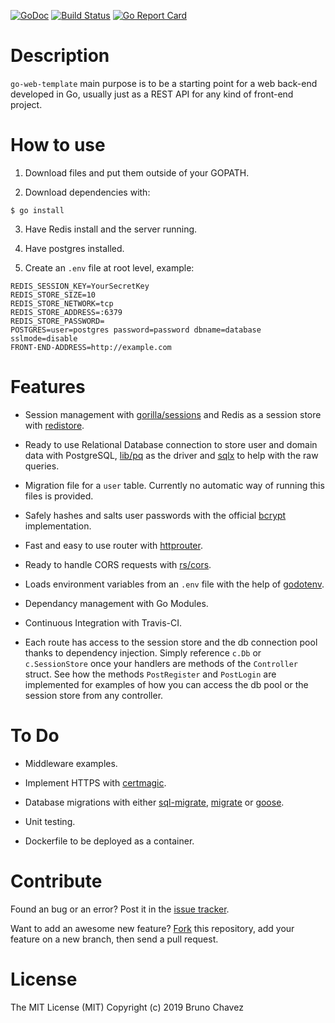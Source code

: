 [![GoDoc](https://godoc.org/github.com/bruno-chavez/go-web-template?status.svg)](https://godoc.org/github.com/bruno-chavez/go-web-template)
[![Build Status](https://travis-ci.org/bruno-chavez/go-web-template.svg?branch=master)](https://travis-ci.org/bruno-chavez/go-web-template)
[![Go Report Card](https://goreportcard.com/badge/github.com/bruno-chavez/go-web-template)](https://goreportcard.com/report/github.com/bruno-chavez/go-web-template)

# Description

`go-web-template` main purpose is to be a starting point 
for a web back-end developed in Go, usually just as a 
REST API for any kind of front-end project.

# How to use

1. Download files and put them outside of your GOPATH.

2. Download dependencies with:
```
$ go install
```

3. Have Redis install and the server running.

4. Have postgres installed.

5. Create an `.env` file at root level, example:
```
REDIS_SESSION_KEY=YourSecretKey
REDIS_STORE_SIZE=10
REDIS_STORE_NETWORK=tcp
REDIS_STORE_ADDRESS=:6379
REDIS_STORE_PASSWORD=
POSTGRES=user=postgres password=password dbname=database sslmode=disable
FRONT-END-ADDRESS=http://example.com
```

# Features 

+ Session management with 
[gorilla/sessions](https://github.com/gorilla/sessions) and 
Redis as a session store with 
[redistore](https://github.com/boj/redistore).

+ Ready to use Relational Database connection to store user and domain data with PostgreSQL,
[lib/pq](https://github.com/lib/pq) as the driver and 
[sqlx](https://github.com/jmoiron/sqlx) to help with the raw queries.

+ Migration file for a `user` table. 
Currently no automatic way of running this files is provided.

+ Safely hashes and salts user passwords with the official [bcrypt](https://godoc.org/golang.org/x/crypto/bcrypt) implementation.

+ Fast and easy to use router with [httprouter](https://github.com/julienschmidt/httprouter).

+ Ready to handle CORS requests with [rs/cors](https://github.com/rs/cors).

+ Loads environment variables from an `.env` file with the help of [godotenv](https://github.com/joho/godotenv).

+ Dependancy management with Go Modules.

+ Continuous Integration with Travis-CI.

+ Each route has access to the session store 
and the db connection pool thanks to dependency injection.
Simply reference `c.Db` or `c.SessionStore` once 
your handlers are methods of the `Controller` struct. 
See how the methods `PostRegister` and `PostLogin` are implemented 
for examples of how you can access the db pool 
or the session store from any controller.

# To Do

+ Middleware examples.

+ Implement HTTPS with 
[certmagic](https://github.com/mholt/certmagic).

+ Database migrations with either 
[sql-migrate](https://github.com/rubenv/sql-migrate), 
[migrate](https://github.com/golang-migrate/migrate) 
or [goose](https://github.com/pressly/goose).

+ Unit testing.

+ Dockerfile to be deployed as a container.

# Contribute

Found an bug or an error? Post it in the 
[issue tracker](https://github.com/bruno-chavez/go-web-template/issues).

Want to add an awesome new feature? 
[Fork](https://github.com/bruno-chavez/go-web-template/fork) 
this repository, add your feature on a new branch, 
then send a pull request.

# License
The MIT License (MIT)
Copyright (c) 2019 Bruno Chavez